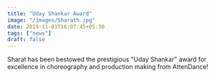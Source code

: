 ```yaml
---
title: "Uday Shankar Award"
image: "/images/Sharath.jpg"
date: 2019-11-01T16:07:45+05:30
tags: ["news"]
draft: false
---
```


Sharat has been bestowed the prestigious "Uday Shankar" award for excellence in choreography and production making from AttenDance!

